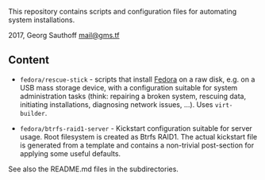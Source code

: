 This repository contains scripts and configuration files for
automating system installations.

2017, Georg Sauthoff <mail@gms.tf>

## Content

- `fedora/rescue-stick` - scripts that install [Fedora][f] on a raw
  disk, e.g. on a USB mass storage device, with a configuration
  suitable for system administration tasks (think: repairing a
  broken system, rescuing data, initiating installations,
  diagnosing network issues, ...). Uses `virt-builder`.

- `fedora/btrfs-raid1-server` - Kickstart configuration suitable
  for server usage. Root filesystem is created as Btrfs RAID1.
  The actual kickstart file is generated from a template and
  contains a non-trivial post-section for applying some
  useful defaults.

See also the README.md files in the subdirectories.

[f]: https://en.wikipedia.org/wiki/Fedora_(operating_system)
